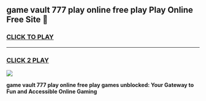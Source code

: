 
## game vault 777 play online free play Play Online Free Site 👋
<h3>
<a href="https://download.freeplayer.one?title=game_vault_777_play_online_free_play&ref=21F">CLICK TO PLAY</a></h3>
<hr>

<h3>
<a href="https://download.freeplayer.one?title=game_vault_777_play_online_free_play&ref=21F">CLICK 2 PLAY</a>
  
</h3>

<a href="https://download.freeplayer.one?title=game_vault_777_play_online_free_play&ref=21F"><img src="https://cdnb.artstation.com/p/assets/images/images/032/539/853/original/anto-thomas-button-gif.gif"></a>


**game vault 777 play online free play games unblocked: Your Gateway to Fun and Accessible Online Gaming**
